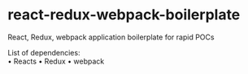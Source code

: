 # react-redux-webpack-boilerplate
React, Redux, webpack application boilerplate for rapid POCs

List of dependencies:<br>
&bull; Reacts
&bull; Redux
&bull; webpack


